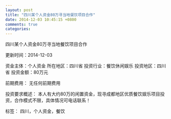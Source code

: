 ```yaml
---
layout: post
title: "四川某个人资金80万寻当地餐饮项目合作"
date: 2014-12-03 10:45:15 +0800
comments: true
categories: 
---
```

四川某个人资金80万寻当地餐饮项目合作



更新时间：2014-12-03

资金主体：个人资金
所在地区：四川省
投资行业：餐饮休闲娱乐
投资地区：四川省
投资金额：80万元

前期费用：
无任何前期费用

投资要求概述：
本人有大约80万的闲置资金，现寻成都地区优质餐饮娱乐项目投资，合作模式不限，具体情况可电话联系！

标签：
四川，个人资金，餐饮

